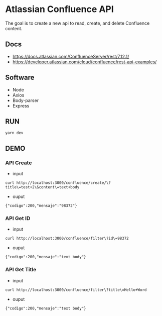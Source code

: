 # Atlassian Confluence API

The goal is to create a new api to read, create, and delete Confluence content.

## Docs

- https://docs.atlassian.com/ConfluenceServer/rest/7.12.1/
- https://developer.atlassian.com/cloud/confluence/rest-api-examples/

## Software
- Node
- Axios
- Body-parser
- Express

## RUN

```
yarn dev
```

## DEMO

### API Create

- input
```
curl http://localhost:3000/confluence/create/\?title\=test+2\&content\=text+body
```

- ouput
```
{"codigo":200,"mensaje":"98372"}
```

### API Get ID

- input
```
curl http://localhost:3000/confluence/filter\?id\=98372
```

- ouput
```
{"codigo":200,"mensaje":"text body"}
```

### API Get Title

- input
```
curl http://localhost:3000/confluence/filter\?title\=Hello+Word
```

- ouput
```
{"codigo":200,"mensaje":"text body"}
```
